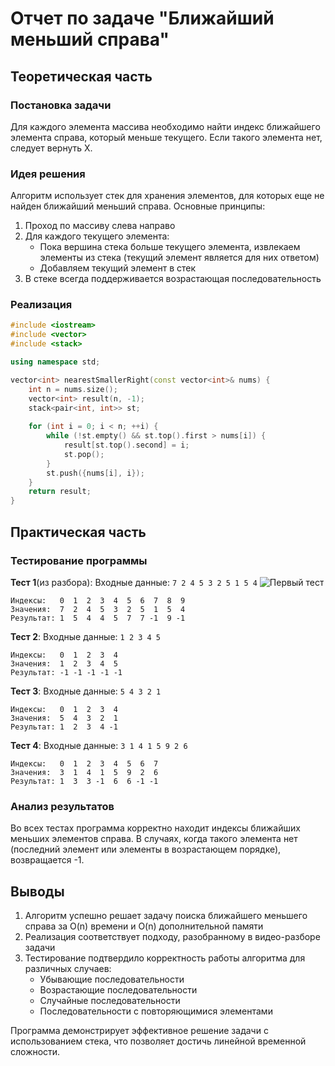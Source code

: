 # Отчет по задаче "Ближайший меньший справа"

## Теоретическая часть

### Постановка задачи
Для каждого элемента массива необходимо найти индекс ближайшего элемента справа, который меньше текущего. Если такого элемента нет, следует вернуть Х.

### Идея решения
Алгоритм использует стек для хранения элементов, для которых еще не найден ближайший меньший справа. Основные принципы:
1. Проход по массиву слева направо
2. Для каждого текущего элемента:
   - Пока вершина стека больше текущего элемента, извлекаем элементы из стека (текущий элемент является для них ответом)
   - Добавляем текущий элемент в стек
3. В стеке всегда поддерживается возрастающая последовательность

### Реализация
```cpp
#include <iostream>
#include <vector>
#include <stack>

using namespace std;

vector<int> nearestSmallerRight(const vector<int>& nums) {
    int n = nums.size();
    vector<int> result(n, -1);
    stack<pair<int, int>> st;
    
    for (int i = 0; i < n; ++i) {
        while (!st.empty() && st.top().first > nums[i]) {
            result[st.top().second] = i;
            st.pop();
        }
        st.push({nums[i], i});
    }
    return result;
}
```

## Практическая часть

### Тестирование программы

**Тест 1**(из разбора): Входные данные: `7 2 4 5 3 2 5 1 5 4`
![Первый тест]()
```
Индексы:   0  1  2  3  4  5  6  7  8  9
Значения:  7  2  4  5  3  2  5  1  5  4
Результат: 1  5  4  4  5  7  7 -1  9 -1
```

**Тест 2**: Входные данные: `1 2 3 4 5`
```
Индексы:   0  1  2  3  4
Значения:  1  2  3  4  5
Результат: -1 -1 -1 -1 -1
```

**Тест 3**: Входные данные: `5 4 3 2 1`
```
Индексы:   0  1  2  3  4
Значения:  5  4  3  2  1
Результат: 1  2  3  4 -1
```

**Тест 4**: Входные данные: `3 1 4 1 5 9 2 6`
```
Индексы:   0  1  2  3  4  5  6  7
Значения:  3  1  4  1  5  9  2  6
Результат: 1  3  3 -1  6  6 -1 -1
```

### Анализ результатов
Во всех тестах программа корректно находит индексы ближайших меньших элементов справа. В случаях, когда такого элемента нет (последний элемент или элементы в возрастающем порядке), возвращается -1.

## Выводы

1. Алгоритм успешно решает задачу поиска ближайшего меньшего справа за O(n) времени и O(n) дополнительной памяти
2. Реализация соответствует подходу, разобранному в видео-разборе задачи
3. Тестирование подтвердило корректность работы алгоритма для различных случаев:
   - Убывающие последовательности
   - Возрастающие последовательности
   - Случайные последовательности
   - Последовательности с повторяющимися элементами

Программа демонстрирует эффективное решение задачи с использованием стека, что позволяет достичь линейной временной сложности.
